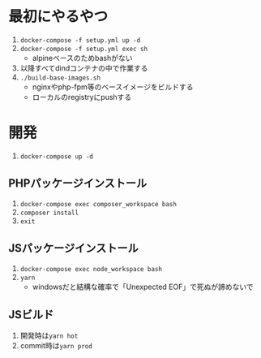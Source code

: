# 最初にやるやつ

1. `docker-compose -f setup.yml up -d`
1. `docker-compose -f setup.yml exec sh`
    - alpineベースのためbashがない
1. 以降すべてdindコンテナの中で作業する
1. `./build-base-images.sh`
    - nginxやphp-fpm等のベースイメージをビルドする
    - ローカルのregistryにpushする
    
# 開発

1. `docker-compose up -d`

## PHPパッケージインストール

1. `docker-compose exec composer_workspace bash`
1. `composer install`
1. `exit`


## JSパッケージインストール

1. `docker-compose exec node_workspace bash`
1. `yarn`
    - windowsだと結構な確率で「Unexpected EOF」で死ぬが諦めないで


## JSビルド

1. 開発時は`yarn hot`
1. commit時は`yarn prod`





